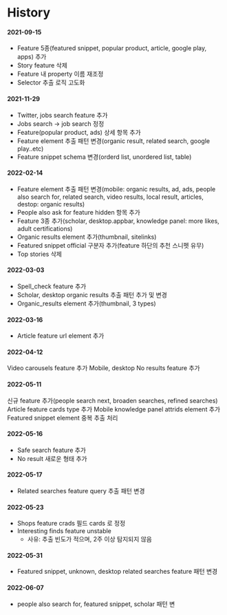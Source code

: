 # History

#### 2021-09-15

* Feature 5종(featured snippet, popular product, article, google play, apps) 추가
* Story feature 삭제&#x20;
* Feature 내 property 이름 재조정&#x20;
*   Selector 추출 로직 고도화



#### 2021-11-29&#x20;

* Twitter, jobs search feature 추가&#x20;
* Jobs search → job search 정정&#x20;
* Feature(popular product, ads) 상세 항목 추가&#x20;
* Feature element 추출 패턴 변경(organic result, related search, google play..etc)&#x20;
* Feature snippet schema 변경(orderd list, unordered list, table)&#x20;

#### 2022-02-14&#x20;

* Feature element 추출 패턴 변경(mobile: organic results, ad, ads, people also search for, related search, video results, local result, articles, destop: organic results)&#x20;
* People also ask for feature hidden 항목 추가&#x20;
* Feature 3종 추가(scholar, desktop.appbar, knowledge panel: more likes, adult certifications)
* Organic results element 추가(thumbnail, sitelinks)&#x20;
* Featured snippet official 구분자 추가(feature 하단의 추천 스니펫 유무)&#x20;
* Top stories 삭제&#x20;

#### 2022-03-03&#x20;

* Spell\_check feature 추가&#x20;
* Scholar, desktop organic results 추출 패턴 추가 및 변경
* Organic\_results element 추가(thumbnail, 3 types) &#x20;

#### 2022-03-16

* Article feature url element 추가&#x20;

#### 2022-04-12&#x20;

Video carousels feature 추가 Mobile, desktop No results feature 추가&#x20;

#### 2022-05-11&#x20;

신규 feature 추가(people search next, broaden searches, refined searches) Article feature cards type 추가 Mobile knowledge panel attrids element 추가 Featured snippet element 중복 추출 처리&#x20;

#### 2022-05-16&#x20;

* Safe search feature 추가
* No result 새로운 형태 추가&#x20;

#### 2022-05-17

* Related searches feature query 추출 패턴 변경

#### 2022-05-23&#x20;

* Shops feature crads 필드 cards 로 정정&#x20;
* Interesting finds feature unstable
  * 사유: 추출 빈도가 적으며, 2주 이상 탐지되지 않음&#x20;

#### &#x20;2022-05-31&#x20;

* Featured snippet, unknown, desktop related searches feature 패턴 변경

#### 2022-06-07

* people also search for, featured snippet, scholar 패턴 변
